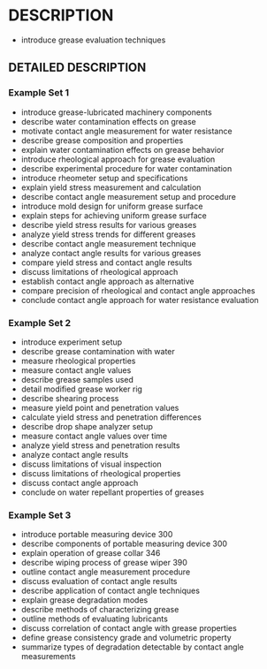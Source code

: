 # DESCRIPTION

- introduce grease evaluation techniques

## DETAILED DESCRIPTION

### Example Set 1

- introduce grease-lubricated machinery components
- describe water contamination effects on grease
- motivate contact angle measurement for water resistance
- describe grease composition and properties
- explain water contamination effects on grease behavior
- introduce rheological approach for grease evaluation
- describe experimental procedure for water contamination
- introduce rheometer setup and specifications
- explain yield stress measurement and calculation
- describe contact angle measurement setup and procedure
- introduce mold design for uniform grease surface
- explain steps for achieving uniform grease surface
- describe yield stress results for various greases
- analyze yield stress trends for different greases
- describe contact angle measurement technique
- analyze contact angle results for various greases
- compare yield stress and contact angle results
- discuss limitations of rheological approach
- establish contact angle approach as alternative
- compare precision of rheological and contact angle approaches
- conclude contact angle approach for water resistance evaluation

### Example Set 2

- introduce experiment setup
- describe grease contamination with water
- measure rheological properties
- measure contact angle values
- describe grease samples used
- detail modified grease worker rig
- describe shearing process
- measure yield point and penetration values
- calculate yield stress and penetration differences
- describe drop shape analyzer setup
- measure contact angle values over time
- analyze yield stress and penetration results
- analyze contact angle results
- discuss limitations of visual inspection
- discuss limitations of rheological properties
- discuss contact angle approach
- conclude on water repellant properties of greases

### Example Set 3

- introduce portable measuring device 300
- describe components of portable measuring device 300
- explain operation of grease collar 346
- describe wiping process of grease wiper 390
- outline contact angle measurement procedure
- discuss evaluation of contact angle results
- describe application of contact angle techniques
- explain grease degradation modes
- describe methods of characterizing grease
- outline methods of evaluating lubricants
- discuss correlation of contact angle with grease properties
- define grease consistency grade and volumetric property
- summarize types of degradation detectable by contact angle measurements

